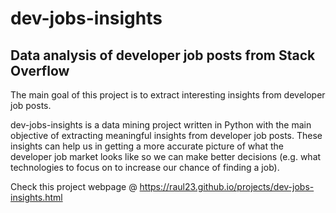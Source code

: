 # dev-jobs-insights
## Data analysis of developer job posts from Stack Overflow
The main goal of this project is to extract interesting insights from developer
job posts.

dev-jobs-insights is a data mining project written in Python with the main
objective of extracting meaningful insights from developer job posts. These
insights can help us in getting a more accurate picture of what the developer
job market looks like so we can make better decisions (e.g. what technologies to
focus on to increase our chance of finding a job).

Check this project webpage @ https://raul23.github.io/projects/dev-jobs-insights.html
